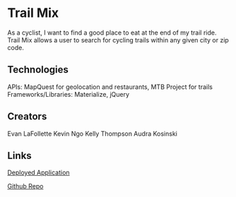 # Trail Mix
As a cyclist, I want to find a good place to eat at the end of my trail ride. Trail Mix allows a user to search for cycling trails within any given city or zip code.

## Technologies
APIs: MapQuest for geolocation and restaurants, MTB Project for trails
Frameworks/Libraries: Materialize, jQuery

## Creators
Evan LaFollette
Kevin Ngo
Kelly Thompson 
Audra Kosinski

## Links
[Deployed Application](https://kelstho.github.io/trail-mix/)

[Github Repo](https://github.com/kelstho/trail-mix)